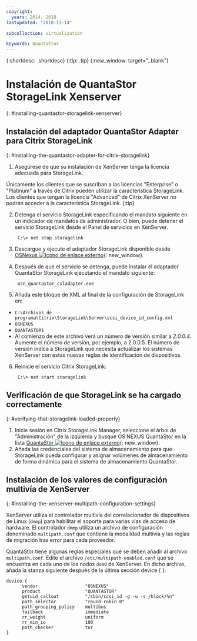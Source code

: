 ```yaml
---
copyright:
  years: 2014, 2018
lastupdated: "2018-11-14"

subcollection: virtualization

keywords: QuantaStor
---
```

{:shortdesc: .shortdesc}
{:tip: .tip}
{:new_window: target="_blank"}

# Instalación de QuantaStor StorageLink Xenserver
{: #installing-quantastor-storagelink-xenserver}

## Instalación del adaptador QuantaStor Adapter para Citrix StorageLink
{: #installing-the-quantastor-adapter-for-citrix-storagelink}

1. Asegúrese de que su instalación de XenServer tenga la licencia adecuada para StorageLink.

Únicamente los clientes que se suscriban a las licencias "Enterprise" o "Platinum" a través de Citrix pueden utilizar la característica StorageLink. Los clientes que tengan la licencia "Advanced" de Citrix XenServer no podrán acceder a la característica StorageLink.
{:tip}

2. Detenga el servicio StorageLink especificando el mandato siguiente en un indicador de mandatos de administrador. O bien, puede detener el servicio StorageLink desde el Panel de servicios en XenServer.

        C:\> net stop storagelink

3. Descargue y ejecute el adaptador StorageLink disponible desde [OSNexus ![Icono de enlace externo](../../icons/launch-glyph.svg "Icono de enlace externo")](http://www.osnexus.com/trynow/){: new_window}.
4. Después de que el servicio se detenga, puede instalar el adaptador QuantaStor StorageLink ejecutando el mandato siguiente:

        osn_quantastor_csladapter.exe

5. Añada este bloque de XML al final de la configuración de StorageLink en:
  * `C:\Archivos de programa\Citrix\StorageLink\Server\scsi_device_id_config.xml`
  * `OSNEXUS`
  * `QUANTASTOR1`
  * Al comienzo de este archivo verá un número de versión similar a _2.0.0.4._ Aumente el número de versión, por ejemplo, a 2.0.0.5. El número de versión indica a StorageLink que necesita actualizar los sistemas XenServer con estas nuevas reglas de identificación de dispositivos.
6. Reinicie el servicio Citrix StorageLink:

        C:\> net start storagelink

## Verificación de que StorageLink se ha cargado correctamente
{: #verifying-that-storagelink-loaded-properly}

1. Inicie sesión en Citrix StorageLink Manager, seleccione el árbol de "Administración" de la izquierda y busque OS NEXUS QuantaStor en la lista [QuantaStor ![Icono de enlace externo](../../icons/launch-glyph.svg "Icono de enlace externo")](http://svn.osnexus.com/mediawiki/images/thumb/c/c8/Storagelink_admin.png/640px-Storagelink_admin.png){: new_window}.
2. Añada las credenciales del sistema de almacenamiento para que StorageLink pueda configurar y asignar volúmenes de almacenamiento de forma dinámica para el sistema de almacenamiento QuantaStor.

## Instalación de los valores de configuración multivía de XenServer
{: #installing-the-xenserver-multipath-configuration-settings}

XenServer utiliza el controlador multivía del correlacionador de dispositivos de Linux (`dmmp`) para habilitar el soporte para varias vías de acceso de hardware. El controlador `dmmp` utiliza un archivo de configuración denominado
`multipath.conf` que contiene la modalidad multivía y las reglas de migración tras error para cada proveedor.

QuantaStor tiene algunas reglas especiales que se deben añadir al archivo `multipath.conf`. Edite el archivo
`/etc/multipath-enabled.conf` que se encuentra en cada uno de los nodos `dom0` de XenServer. En dicho archivo, añada la stanza siguiente después de la última sección device { }:

    device {
          vendor                  "OSNEXUS"
          product                 "QUANTASTOR"
          getuid_callout          "/sbin/scsi_id -g -u -s /block/%n"
          path_selector           "round-robin 0"
          path_grouping_policy    multibus
          failback                immediate
          rr_weight               uniform
          rr_min_io               100
          path_checker            tur
    }

